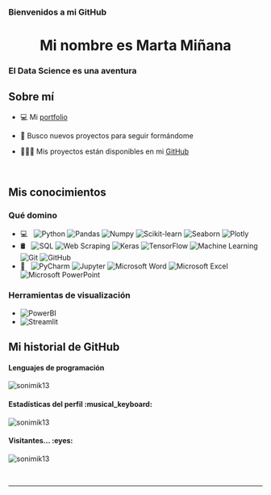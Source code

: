 

### Bienvenidos a mi GitHub

<h1 align = "center"> Mi nombre es Marta Miñana </h1>
<h3 align = "left"> El Data Science es una aventura</h3>


<h2 align = "left"> Sobre mí </h2>


- 💻 Mi [portfolio](https://martaminana.github.io/portfolio/)

- 🤝 Busco nuevos proyectos para seguir formándome 

- 👩🏻‍💻 Mis proyectos están disponibles en mi [GitHub](https://github.com/martaminana)



</br>
<h2 align = "left"> Mis conocimientos </h2>
<h3 align = "left"> Qué domino </h3>


- 💻 &nbsp;
  ![Python](https://img.shields.io/badge/python-%2314354C.svg?&style=for-the-badge&logo=python&logoColor=white)
  ![Pandas](https://img.shields.io/badge/pandas-%23150458.svg?&style=for-the-badge&logo=pandas&logoColor=white)
  ![Numpy](https://img.shields.io/badge/numpy-%23013243.svg?&style=for-the-badge&logo=numpy&logoColor=white)
  ![Scikit-learn](https://img.shields.io/badge/Scikit-learn-black?style=flat&logo=Scikit-learn&logoColor=orange)
  ![Seaborn](https://img.shields.io/badge/Seaborn-blue?style=flat&logo=Seaborn&logoColor=blue)
  ![Plotly](https://img.shields.io/badge/Plotly-white?style=flat&logo=Plotly&logoColor=blue)
- 🛢 &nbsp;
  ![SQL](https://img.shields.io/badge/-SQL-FFFFFF?style=flat&link=https://github.com/elsaTH)
  ![Web Scraping](https://img.shields.io/badge/-Web%20Scraping-FFFFFF?style=flat&link=https://github.com/elsaTH)
  ![Keras](https://img.shields.io/badge/Keras-%23D00000.svg?&style=for-the-badge&logo=Keras&logoColor=white)
  ![TensorFlow](https://img.shields.io/badge/TensorFlow-%23FF6F00.svg?&style=for-the-badge&logo=TensorFlow&logoColor=white)
  ![Machine Learning](https://img.shields.io/badge/-Machine%20Learning-FFFFFF?style=flat&link=https://github.com/elsaTH)
   ![Git](https://img.shields.io/badge/git-%23F05033.svg?&style=for-the-badge&logo=git&logoColor=white)
  ![GitHub](https://img.shields.io/badge/github-%23121011.svg?&style=for-the-badge&logo=github&logoColor=white)
- 🔧 &nbsp;
  ![PyCharm](https://img.shields.io/badge/PyCharm-000000.svg?&style=for-the-badge&logo=PyCharm&logoColor=white)
  ![Jupyter](https://img.shields.io/badge/Jupyter-%23F37626.svg?&style=for-the-badge&logo=Jupyter&logoColor=white)
  ![Microsoft Word](https://img.shields.io/badge/Microsoft_Word-2B579A?style=for-the-badge&logo=microsoft-word&logoColor=white)
  ![Microsoft Excel](https://img.shields.io/badge/Microsoft_Excel-217346?style=for-the-badge&logo=microsoft-excel&logoColor=white)
  ![Microsoft PowerPoint](https://img.shields.io/badge/Microsoft_PowerPoint-B7472A?style=for-the-badge&logo=microsoft-powerpoint&logoColor=white)  
  









 <h3> Herramientas de visualización </h3>

  - ![PowerBI](https://img.shields.io/badge/-PowerBI-yellow?style=flat&logo=PowerBI&logoColor=white)
  - ![Streamlit](https://img.shields.io/badge/Streamlit-white?style=flat&logo=Streamlit&logoColor=red)





<h2 align="left">Mi historial de GitHub</h2>



<h4 align="left">Lenguajes de programación</h4>
<p align="left"><img src="https://github-readme-stats.vercel.app/api/top-langs/?username=sonimik13&langs_count=10&theme=buefy&layout=compact" alt="sonimik13" /></p>

<h4 align="left">Estadísticas del perfil :musical_keyboard:</h4>
<p align="left"><img src="https://github-readme-stats.vercel.app/api?username=sonimik13&show_icons=true&theme=buefy" alt="sonimik13" /></p>

<h4 align="left">Visitantes... :eyes:</h4>
<p align="left"><img src="https://profile-counter.glitch.me/{sonimik13}/count.svg" alt="sonimik13" /></p>

</br>
<hr>
